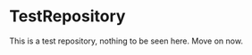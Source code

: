 TestRepository
==============

This is a test repository, nothing to be seen here. Move on now.  
 
 
   
     
    
             
  
   
   
 
 
 
 
